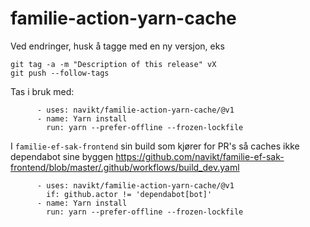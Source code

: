 # familie-action-yarn-cache

Ved endringer, husk å tagge med en ny versjon, eks
```
git tag -a -m "Description of this release" vX
git push --follow-tags
```

Tas i bruk med:
```
      - uses: navikt/familie-action-yarn-cache/@v1
      - name: Yarn install
        run: yarn --prefer-offline --frozen-lockfile
```

I `familie-ef-sak-frontend` sin build som kjører for PR's så caches ikke dependabot sine byggen
https://github.com/navikt/familie-ef-sak-frontend/blob/master/.github/workflows/build_dev.yaml 
```
      - uses: navikt/familie-action-yarn-cache/@v1
        if: github.actor != 'dependabot[bot]'
      - name: Yarn install
        run: yarn --prefer-offline --frozen-lockfile
```
